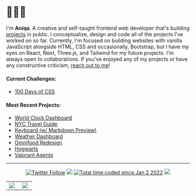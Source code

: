 <h1>👩🏻‍💻 </h1>


I'm <b>Aniqa</b>. A creative and self-taught frontend web developer that's building <a href="https://www.aniqa.dev/" target="_blank">projects</a> in public. I conceptualize, design and code all of the projects I've worked on so far. Currently, I'm focused on building websites with vanilla JavaScript alongside HTML, CSS and occasionally, Bootstrap, but I have my eyes on React, Next, Three.js, and Tailwind for my future projects. I'm always open to collaborations. If you've enjoyed any of my projects or have any constructive criticism, <a href="https://twitter.com/aniqatc" target="_blank">reach out to me</a>!

<h4>Current Challenges:</h4>
<ul>
   <li><a href="https://css100.aniqa.dev/" target="_blank">100 Days of CSS</a></li>
  </ul>

<h4>Most Recent Projects:</h4>
<ul>
   <li><a href="https://clock.aniqa.dev/" target="_blank">World Clock Dashboard</a></li>
  <li><a href="https://nyc.aniqa.dev/" target="_blank">NYC Travel Guide</a></li>
  <li>
    <a href="https://keyboard.aniqa.dev/" target="_blank">Keyboard (w/ Markdown Preview)</a></li>
  <li>
    <a href="https://weather.aniqa.dev/" target="_blank">Weather Dashboard</a></li>
    <li>
    <a href="https://omnifood.aniqa.dev/" target="_blank">Omnifood Redesign</a></li>
    <li>
    <a href="https://hogwarts.aniqa.dev/" target="_blank">Hogwarts</a></li>
    <li>
    <a href="https://valorant.aniqa.dev/" target="_blank">Valorant Agents</a></li>
  </ul>
 
<hr/>
<div align="center">
<a href="https://twitter.com/aniqatc"><img alt="Twitter Follow" src="https://img.shields.io/badge/follow-%40aniqatc-1DA1F2?logo=twitter&style=for-the-badge"></a>    <a href="https://codepen.io/aniqatc"><img src="https://img.shields.io/badge/Codepen-aniqatc-blue?logo=codepen&style=for-the-badge"></a>    <a href="https://twitter.com/aniqatc"><img src="https://wakatime.com/badge/user/c1c1c183-d190-42bd-ae4f-09370e6fbbc6.svg?style=for-the-badge" alt="Total time coded since Jan 2 2022" /></a> <a href="https://twitter.com/aniqatc"><img src="https://komarev.com/ghpvc/?username=aniqatc&style=for-the-badge"></a>

<table>
<tr>
<td width="45%">
<a href="http://www.github.com/aniqatc"><img src="https://streak-stats.demolab.com?user=aniqatc&theme=tokyonight&hide_border=true&border_radius=10&date_format=M%20j%5B%2C%20Y%5D&mode=weekly"/></a> 

</td>
<td width="45%">
 <a href="http://www.github.com/aniqatc"><img src="https://github-readme-stats.vercel.app/api?username=aniqatc&show_icons=true&hide_border=true&border_radius=10&theme=tokyonight" /></a>
 
</table>
  
 
</div>
